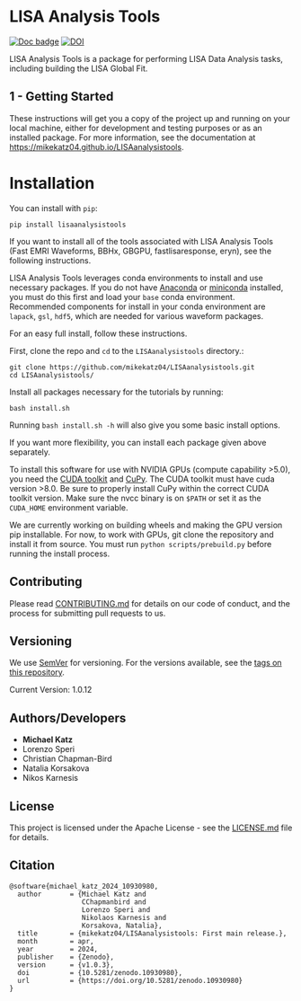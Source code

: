 # LISA Analysis Tools

[![Doc badge](https://img.shields.io/badge/Docs-master-brightgreen)](https://mikekatz04.github.io/LISAanalysistools)
[![DOI](https://zenodo.org/badge/DOI/10.5281/zenodo.10930980.svg)](https://doi.org/10.5281/zenodo.10930980)

LISA Analysis Tools is a package for performing LISA Data Analysis tasks, including building the LISA Global Fit.  

## 1 - Getting Started

These instructions will get you a copy of the project up and running on your local machine,
either for development and testing purposes or as an installed package.  For more information, see the documentation at https://mikekatz04.github.io/LISAanalysistools.

# Installation

You can install with `pip`:
```
pip install lisaanalysistools
```

If you want to install all of the tools associated with LISA Analysis Tools (Fast EMRI Waveforms, BBHx, GBGPU, fastlisaresponse, eryn), see the following instructions.

LISA Analysis Tools leverages conda environments to install and use necessary packages. If you do not have [Anaconda](https://www.anaconda.com/download) or [miniconda](https://docs.anaconda.com/free/miniconda/index.html) installed, you must do this first and load your `base` conda environment. Recommended components for install in your conda environment are `lapack`, `gsl`, `hdf5`, which are needed for various waveform packages. 

For an easy full install, follow these instructions.

First, clone the repo and `cd` to the `LISAanalysistools` directory.:
```
git clone https://github.com/mikekatz04/LISAanalysistools.git
cd LISAanalysistools/
```

Install all packages necessary for the tutorials by running:
```
bash install.sh
```
Running `bash install.sh -h` will also give you some basic install options. 

If you want more flexibility, you can install each package given above separately.

To install this software for use with NVIDIA GPUs (compute capability >5.0), you need the [CUDA toolkit](https://docs.nvidia.com/cuda/cuda-installation-guide-linux/index.html) and [CuPy](https://cupy.chainer.org/). The CUDA toolkit must have cuda version >8.0. Be sure to properly install CuPy within the correct CUDA toolkit version. Make sure the nvcc binary is on `$PATH` or set it as the `CUDA_HOME` environment variable.

We are currently working on building wheels and making the GPU version pip installable. For now, to work with GPUs, git clone the repository and install it from source. You must run `python scripts/prebuild.py` before running the install process.  

## Contributing

Please read [CONTRIBUTING.md](CONTRIBUTING.md) for details on our code of conduct, and the process for submitting pull requests to us.

## Versioning

We use [SemVer](http://semver.org/) for versioning. For the versions available, see the [tags on this repository](https://github.com/mikekatz04/LISAanalysistools/tags).

Current Version: 1.0.12

## Authors/Developers

* **Michael Katz**
* Lorenzo Speri
* Christian Chapman-Bird
* Natalia Korsakova
* Nikos Karnesis

## License

This project is licensed under the Apache License - see the [LICENSE.md](LICENSE.md) file for details.

## Citation

```
@software{michael_katz_2024_10930980,
  author       = {Michael Katz and
                  CChapmanbird and
                  Lorenzo Speri and
                  Nikolaos Karnesis and
                  Korsakova, Natalia},
  title        = {mikekatz04/LISAanalysistools: First main release.},
  month        = apr,
  year         = 2024,
  publisher    = {Zenodo},
  version      = {v1.0.3},
  doi          = {10.5281/zenodo.10930980},
  url          = {https://doi.org/10.5281/zenodo.10930980}
}
```

